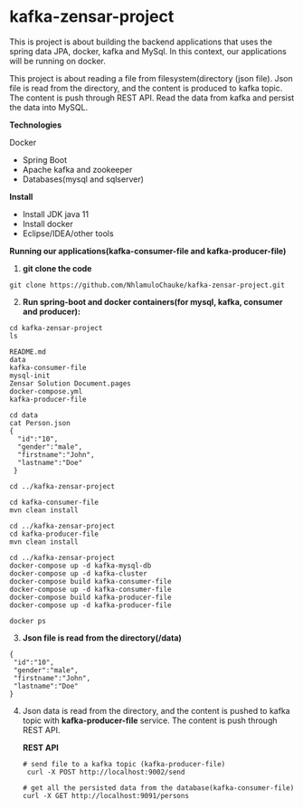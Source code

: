 # kafka-zensar-project

This is project is about building the backend applications that uses the spring data JPA, docker, kafka and MySql. In this context,
our applications will be running on docker.

This project is about reading a file from filesystem(directory (json file). 
Json file is read from the directory, and the content is produced to kafka topic. 
The content is push through REST API. Read the data from kafka and persist the data into MySQL.

**Technologies**

Docker
* Spring Boot
* Apache kafka and zookeeper
* Databases(mysql and sqlserver)

**Install**

* Install JDK java 11
* Install docker
* Eclipse/IDEA/other tools

**Running our applications(kafka-consumer-file and kafka-producer-file)**

1. **git clone the code**
```
git clone https://github.com/NhlamuloChauke/kafka-zensar-project.git
```

2. **Run spring-boot and docker containers(for mysql, kafka, consumer and producer):**
```
cd kafka-zensar-project
ls

README.md			
data			  
kafka-consumer-file		
mysql-init
Zensar Solution Document.pages	      
docker-compose.yml		
kafka-producer-file

cd data
cat Person.json
{
  "id":"10", 
  "gender":"male",
  "firstname":"John",
  "lastname":"Doe"
 }

cd ../kafka-zensar-project

cd kafka-consumer-file
mvn clean install

cd ../kafka-zensar-project
cd kafka-producer-file
mvn clean install

cd ../kafka-zensar-project
docker-compose up -d kafka-mysql-db
docker-compose up -d kafka-cluster
docker-compose build kafka-consumer-file
docker-compose up -d kafka-consumer-file
docker-compose build kafka-producer-file
docker-compose up -d kafka-producer-file

docker ps 
```

3. **Json file is read from the directory(/data)**
```
{
 "id":"10", 
 "gender":"male",
 "firstname":"John",
 "lastname":"Doe"
}
```

4. Json data is read from the directory, and the content is pushed to kafka topic with **kafka-producer-file** service.
   The content is push through REST API.

   **REST API**
   ```
   # send file to a kafka topic (kafka-producer-file)
    curl -X POST http://localhost:9002/send

   # get all the persisted data from the database(kafka-consumer-file)
   curl -X GET http://localhost:9091/persons
   ```
